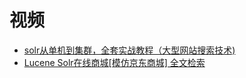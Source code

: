 












# 视频

* [solr从单机到集群，全套实战教程（大型网站搜索技术)](https://www.bilibili.com/video/av69539825?from=search&seid=16638200346909985205)
* [Lucene Solr在线商城[模仿京东商城] 全文检索](https://www.bilibili.com/video/av48889139?from=search&seid=16638200346909985205)

